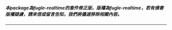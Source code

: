 ##### 本package為fugle-realtime的套件修正版，版權為fugle-realtime，若有侵害版權疑慮，請來信或留言告知，我們將儘速移除相關內容。

---------------------------------------------------------------